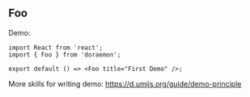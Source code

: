 ## Foo

Demo:

```tsx
import React from 'react';
import { Foo } from 'doraemon';

export default () => <Foo title="First Demo" />;
```

More skills for writing demo: https://d.umijs.org/guide/demo-principle
